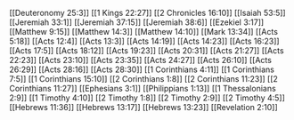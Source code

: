 [[Deuteronomy 25:3]]
[[1 Kings 22:27]]
[[2 Chronicles 16:10]]
[[Isaiah 53:5]]
[[Jeremiah 33:1]]
[[Jeremiah 37:15]]
[[Jeremiah 38:6]]
[[Ezekiel 3:17]]
[[Matthew 9:15]]
[[Matthew 14:3]]
[[Matthew 14:10]]
[[Mark 13:34]]
[[Acts 5:18]]
[[Acts 12:4]]
[[Acts 13:3]]
[[Acts 14:19]]
[[Acts 14:23]]
[[Acts 16:23]]
[[Acts 17:5]]
[[Acts 18:12]]
[[Acts 19:23]]
[[Acts 20:31]]
[[Acts 21:27]]
[[Acts 22:23]]
[[Acts 23:10]]
[[Acts 23:35]]
[[Acts 24:27]]
[[Acts 26:10]]
[[Acts 26:29]]
[[Acts 28:16]]
[[Acts 28:30]]
[[1 Corinthians 4:11]]
[[1 Corinthians 7:5]]
[[1 Corinthians 15:10]]
[[2 Corinthians 1:8]]
[[2 Corinthians 11:23]]
[[2 Corinthians 11:27]]
[[Ephesians 3:1]]
[[Philippians 1:13]]
[[1 Thessalonians 2:9]]
[[1 Timothy 4:10]]
[[2 Timothy 1:8]]
[[2 Timothy 2:9]]
[[2 Timothy 4:5]]
[[Hebrews 11:36]]
[[Hebrews 13:17]]
[[Hebrews 13:23]]
[[Revelation 2:10]]
